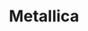 ---
title: "Metallica"
summary: "Thrash Metal band from Los Angeles, California . Metallica formed in 1981 by vocalist/guitarist and drummer . The duo first met through an ad in a Los Angeles-based music newspaper. At the time, Ulrich had little musical experience and no band but managed to secure a slot on an upcoming compilation record called “”. Metallica’s contribution, “Hit The Lights”, featured Hetfield, Ulrich and lead guitarist . Afterwards, became the band's bassist and joined the band as lead guitarist. This line-up would re-record \"Hit The Lights\" for subsequent re-pressings of \"Metal Massacre\" and would also issue several demos. In 1983, McGovney quit the group and was replaced by , which also saw the band relocate to San Francisco. Metallica then traveled to New York after signing a deal with . However, once in New York, the band fired Mustaine. It would mark the beginning of a long feud between Mustaine and Metallica, mostly fueled by remarks Mustaine would make to the press. Mustaine was replaced by Kirk Hammett of . Metallica's debut LP, \"Kill 'Em All\", was released in 1983. It was followed in 1984 by \"Ride The Lightning\". This led to a major label deal with . In 1986, the band released \"Master Of Puppets\", which is considered by many to be one of the greatest heavy metal records of all time. In September of that year, while on tour in Sweden, the band was involved in a bus accident which took the life of Cliff Burton. Eventually, was hired as the band's new bassist and he made his debut on 1987's \"Garage Days Re-Revisited\", an EP of cover tunes. The full-length \"...And Justice For All\" followed in 1988, featuring the track \"One\" which was chosen as the subject for their first promotional music video. In 1990, Metallica hooked up with producer for a self-titled release that would become better known as \"The Black Album\", due to its cover art. Released in 1991, the black album would become one of the best-selling rock albums of all time, selling over 16 million copies in the US alone. In 1996, the band experimented with Rock music style Alternative Rock, this could be heard on the album \"Load\". The following year, \"Reload\" appeared which had the similiar formula as ''Load''. The albums continued the band’s trend of more accessible music. In 1999, the group released an album and accompanying film called \"S&M\", which featured Metallica performing their songs with the San Francisco Symphony Orchestra. In 2001, as the band was preparing to begin work on a new album, Newsted quit the group, citing personal and musical reasons. Work on the new album was further complicated when Hetfield entered rehab for alcohol abuse. The album, called \"St. Anger\", was eventually completed in 2003 with producer Bob Rock handling the bass. Upon its release, \"St. Anger\" drew mostly negative reviews. Following the recording, Robert Trujillo, formerly of , was hired as bassist. The making of the album was captured in the documentary “Some Kind Of Monster”. In 2008, \"Death Magnetic\", produced by , would surface and was hailed by many as Metallica's return to thrash metal. The following year, Metallica was inducted into Rock And Roll Hall of Fame. Former bassist Jason Newsted was present and Cliff Burton's father appeared on Cliff's behalf. Dave Mustaine, who was not inducted, was invited to the ceremony by the band but declined to attend. In 2011, Metallica collaborated with on the album, “Lulu”, which was largely panned by critics and ignored by consumers."
image: "metallica.jpg"
apple_music_artist_url: "https://music.apple.com/gb/artist/metallica/3996865"
wikipedia_url: "https://en.wikipedia.org/wiki/Metallica"
---